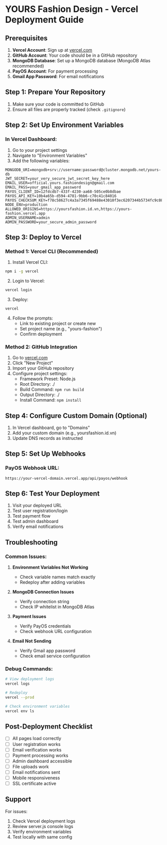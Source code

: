 # YOURS Fashion Design - Vercel Deployment Guide

## Prerequisites

1. **Vercel Account**: Sign up at [vercel.com](https://vercel.com)
2. **GitHub Account**: Your code should be in a GitHub repository
3. **MongoDB Database**: Set up a MongoDB database (MongoDB Atlas recommended)
4. **PayOS Account**: For payment processing
5. **Gmail App Password**: For email notifications

## Step 1: Prepare Your Repository

1. Make sure your code is committed to GitHub
2. Ensure all files are properly tracked (check `.gitignore`)

## Step 2: Set Up Environment Variables

### In Vercel Dashboard:
1. Go to your project settings
2. Navigate to "Environment Variables"
3. Add the following variables:

```
MONGODB_URI=mongodb+srv://username:password@cluster.mongodb.net/yours-db
JWT_SECRET=your_very_secure_jwt_secret_key_here
EMAIL_USER=official.yours.fashiondesign@gmail.com
EMAIL_PASS=your_gmail_app_password
PAYOS_CLIENT_ID=12fdcdb7-433f-4230-aa68-505ce0b8dbae
PAYOS_API_KEY=10b4a65b-d594-4781-9bb6-c70c41c84016
PAYOS_CHECKSUM_KEY=f78c58627c4a3a7345f69488e43010f3ec6207344b5734fc9c082a2872694952
NODE_ENV=production
ALLOWED_ORIGINS=https://yoursfashion.id.vn,https://yours-fashion.vercel.app
ADMIN_USERNAME=admin
ADMIN_PASSWORD=your_secure_admin_password
```

## Step 3: Deploy to Vercel

### Method 1: Vercel CLI (Recommended)

1. Install Vercel CLI:
```bash
npm i -g vercel
```

2. Login to Vercel:
```bash
vercel login
```

3. Deploy:
```bash
vercel
```

4. Follow the prompts:
   - Link to existing project or create new
   - Set project name (e.g., "yours-fashion")
   - Confirm deployment

### Method 2: GitHub Integration

1. Go to [vercel.com](https://vercel.com)
2. Click "New Project"
3. Import your GitHub repository
4. Configure project settings:
   - Framework Preset: Node.js
   - Root Directory: ./
   - Build Command: `npm run build`
   - Output Directory: ./
   - Install Command: `npm install`

## Step 4: Configure Custom Domain (Optional)

1. In Vercel dashboard, go to "Domains"
2. Add your custom domain (e.g., yoursfashion.id.vn)
3. Update DNS records as instructed

## Step 5: Set Up Webhooks

### PayOS Webhook URL:
```
https://your-vercel-domain.vercel.app/api/payos/webhook
```

## Step 6: Test Your Deployment

1. Visit your deployed URL
2. Test user registration/login
3. Test payment flow
4. Test admin dashboard
5. Verify email notifications

## Troubleshooting

### Common Issues:

1. **Environment Variables Not Working**
   - Check variable names match exactly
   - Redeploy after adding variables

2. **MongoDB Connection Issues**
   - Verify connection string
   - Check IP whitelist in MongoDB Atlas

3. **Payment Issues**
   - Verify PayOS credentials
   - Check webhook URL configuration

4. **Email Not Sending**
   - Verify Gmail app password
   - Check email service configuration

### Debug Commands:

```bash
# View deployment logs
vercel logs

# Redeploy
vercel --prod

# Check environment variables
vercel env ls
```

## Post-Deployment Checklist

- [ ] All pages load correctly
- [ ] User registration works
- [ ] Email verification works
- [ ] Payment processing works
- [ ] Admin dashboard accessible
- [ ] File uploads work
- [ ] Email notifications sent
- [ ] Mobile responsiveness
- [ ] SSL certificate active

## Support

For issues:
1. Check Vercel deployment logs
2. Review server.js console logs
3. Verify environment variables
4. Test locally with same config 